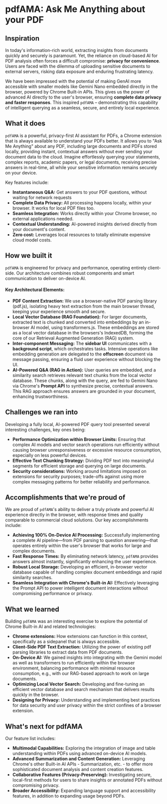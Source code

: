 # pdfAMA: Ask Me Anything about your PDF

## Inspiration

In today's information-rich world, extracting insights from documents quickly and securely is paramount. Yet, the reliance on cloud-based AI for PDF analysis often forces a difficult compromise: **privacy for convenience**. Users are faced with the dilemma of uploading sensitive documents to external servers, risking data exposure and enduring frustrating latency.

We have been impressed with the potential of making GenAI more accessible with smaller models like Gemini Nano embedded directly in the browser, powered by Chrome Built-in APIs. This gives us the power of advanced AI directly to the user's browser, ensuring **complete data privacy and faster responses**. This inspired `pdfAMA` – demonstrating this capability of intelligent querying as a seamless, secure, and entirely local experience.

## What it does

`pdfAMA` is a powerful, privacy-first AI assistant for PDFs, a Chrome extension that is always available to understand your PDFs better. It allows you to "Ask Me Anything" about any PDF, including large documents and PDFs stored locally, providing instant, contextual answers without ever sending your document data to the cloud. Imagine effortlessly querying your statements, complex reports, academic papers, or legal documents, receiving precise answers in real-time, all while your sensitive information remains securely on your device.

Key features include:

*   **Instantaneous Q&A:** Get answers to your PDF questions, without waiting for network requests
*   **Complete Data Privacy:** All processing happens locally, within your browser. It works for local PDF files too.
*   **Seamless Integration:** Works directly within your Chrome browser, no external applications needed.
*   **Contextual Understanding:** AI-powered insights derived directly from your document's content.
*   **Zero cost:** Leverages local resources to totally eliminate expensive cloud model costs.

## How we built it

`pdfAMA` is engineered for privacy and performance, operating entirely client-side. Our architecture combines robust components and smart communication to deliver on-device AI.

#### Key Architectural Elements:

*   **PDF Content Extraction:** We use a browser-native PDF parsing library (pdf.js), isolating heavy text extraction from the main browser thread, keeping your experience smooth and secure.
*   **Local Vector Database (RAG Foundation):** For larger documents, extracted text is chunked and converted into embeddings by an in-browser AI model, using transformers.js. These embeddings are stored as a local vector database in the browsers's IndexedDB, forming the core of our Retrieval Augmented Generation (RAG) system.
*   **Inter-component Messaging:** The **sidebar UI** communicates with a **background script**, which orchestrates tasks. Intensive operations like embedding generation are delegated to the **offscreen** document via message passing, ensuring a fluid user experience without blocking the UI.
*   **AI-Powered Q&A (RAG in Action):** User queries are embedded, and a similarity search retrieves relevant text chunks from the local vector database. These chunks, along with the query, are fed to Gemini Nano via Chrome's **Prompt API** to synthesize precise, contextual answers. This RAG approach ensures answers are grounded in your document, enhancing trustworthiness.

## Challenges we ran into

Developing a fully local, AI-powered PDF query tool presented several interesting challenges, key ones being:

*   **Performance Optimization within Browser Limits:** Ensuring that complex AI models and vector search operations run efficiently without causing browser unresponsiveness or excessive resource consumption, especially on less powerful devices.
*   **Effective Text Chunking Strategy:** Dividing PDF text into meaningful segments for efficient storage and querying on large documents.
*   **Security considerations:** Working around limitations imposed on extensions for security purposes; trade-offs against using more complex messaging patterns for better reliability and performance.

## Accomplishments that we're proud of

We are proud of `pdfAMA`'s ability to deliver a truly private and powerful AI experience directly in the browser, with response times and quality comparable to commercial cloud solutions. Our key accomplishments include:

*   **Achieving 100% On-Device AI Processing:** Successfully implementing a complete AI pipeline—from PDF parsing to question answering—that operates entirely within the user's browser that works for large and complex documents.
*   **Fast Response Times:** By eliminating network latency, `pdfAMA` provides answers almost instantly, significantly enhancing the user experience.
*   **Robust Local Storage:** Developing an efficient, in-browser vector database capable of handling complex document embeddings and rapid similarity searches.
*   **Seamless Integration with Chrome's Built-in AI:** Effectively leveraging the Prompt API to power intelligent document interactions without compromising performance or privacy.

## What we learned

Building `pdfAMA` was an interesting exercise to explore the potential of Chrome Built-in AI and related technologies:

*   **Chrome extensions:** How extensions can function in this context, specifically as a sidepanel that is always accessible.
*   **Client-Side PDF Text Extraction:** Utilizing the power of existing pdf parsing libraries to extract data from PDF documents.
*   **On-Device AI:** We gained insights into integrating with the Gemini model as well as transformers to run efficiently within the browser environment, balancing performance with minimal resource consumption, e.g., with our RAG-based approach to work on large documents.
*   **Optimizing Local Vector Search:** Developing and fine-tuning an efficient vector database and search mechanism that delivers results quickly in the browser.
*   **Designing for Privacy:** Understanding and implementing best practices for data security and user privacy within the strict confines of a browser extension.

## What's next for pdfAMA

Our feature list includes:

*   **Multimodal Capabilities:** Exploring the integration of image and table understanding within PDFs using advanced on-device AI models.
*   **Advanced Summarization and Content Generation:** Leveraging Chrome's other Built-in AI APIs - Summarization, etc. - to offer more sophisticated document analysis and content creation features.
*   **Collaborative Features (Privacy-Preserving):** Investigating secure, local-first methods for users to share insights or annotated PDFs without compromising privacy.
*   **Broader Accessibility:** Expanding language support and accessibility features, in addition to expanding usage beyond PDFs.
